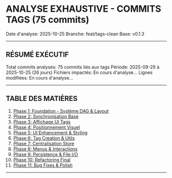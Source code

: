# ANALYSE EXHAUSTIVE - COMMITS TAGS (75 commits)

Date d'analyse: 2025-10-25
Branche: feat/tags-clean
Base: v0.1.3

---

## RÉSUMÉ EXÉCUTIF

Total commits analysés: 75 commits liés aux tags
Période: 2025-09-29 à 2025-10-25 (26 jours)
Fichiers impactés: En cours d'analyse...
Lignes modifiées: En cours d'analyse...

---

## TABLE DES MATIÈRES

1. [Phase 1: Foundation - Système DAG & Layout](#phase-1)
2. [Phase 2: Synchronisation Base](#phase-2)
3. [Phase 3: Affichage UI Tags](#phase-3)
4. [Phase 4: Positionnement Visuel](#phase-4)
5. [Phase 5: UI Enhancement & Styling](#phase-5)
6. [Phase 6: Tag Creation & Utils](#phase-6)
7. [Phase 7: Centralisation Store](#phase-7)
8. [Phase 8: Menus & Interactions](#phase-8)
9. [Phase 9: Persistence & File I/O](#phase-9)
10. [Phase 10: Refactoring Final](#phase-10)
11. [Phase 11: Bug Fixes & Polish](#phase-11)

---
